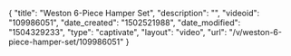 {
    "title": "Weston 6-Piece Hamper Set",
    "description": "",
    "videoid": "109986051",
    "date_created": "1502521988",
    "date_modified": "1504329233",
    "type": "captivate",
    "layout": "video",
    "url": "\/v\/weston-6-piece-hamper-set\/109986051"
}